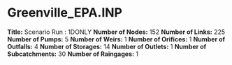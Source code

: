 # Greenville_EPA.INP
**Title:** Scenario Run :  1DONLY
**Number of Nodes:** 152
**Number of Links:** 225
**Number of Pumps:** 5
**Number of Weirs:** 1
**Number of Orifices:** 1
**Number of Outfalls:** 4
**Number of Storages:** 14
**Number of Outlets:** 1
**Number of Subcatchments:** 30
**Number of Raingages:** 1
